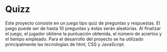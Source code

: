 # Quizz

Este proyecto consiste en un juego tipo quiz de preguntas y respuestas.
El juego puede ser de hasta 10 preguntas y éstas serán aleatorias.
Al finalizar el juego, el jugador obtiene la puntuación obtenida, el número de aciertos y el tiempo empleado.
Para el desarrollo del proyecto se ha utilizado principalmente las tecnologías de html, CSS y JavaScript.


